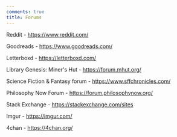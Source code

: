 ```yaml
---
comments: true
title: Forums
---
```


Reddit - <https://www.reddit.com/>

Goodreads - <https://www.goodreads.com/>

Letterboxd - <https://letterboxd.com/>

Library Genesis: Miner's Hut - <https://forum.mhut.org/>

Science Fiction & Fantasy forum - <https://www.sffchronicles.com/>

Philosophy Now Forum - <https://forum.philosophynow.org/>

Stack Exchange - <https://stackexchange.com/sites>

Imgur - <https://imgur.com/>

4chan - <https://4chan.org/>